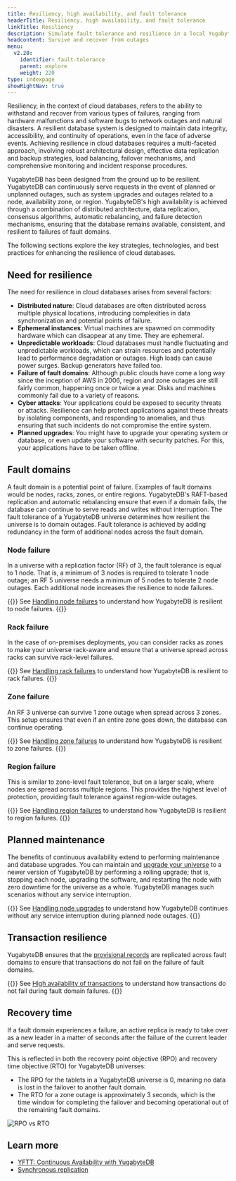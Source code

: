 ```yaml
---
title: Resiliency, high availability, and fault tolerance
headerTitle: Resiliency, high availability, and fault tolerance
linkTitle: Resiliency
description: Simulate fault tolerance and resilience in a local YugabyteDB database universe.
headcontent: Survive and recover from outages
menu:
  v2.20:
    identifier: fault-tolerance
    parent: explore
    weight: 220
type: indexpage
showRightNav: true
---
```


Resiliency, in the context of cloud databases, refers to the ability to withstand and recover from various types of failures, ranging from hardware malfunctions and software bugs to network outages and natural disasters. A resilient database system is designed to maintain data integrity, accessibility, and continuity of operations, even in the face of adverse events. Achieving resilience in cloud databases requires a multi-faceted approach, involving robust architectural design, effective data replication and backup strategies, load balancing, failover mechanisms, and comprehensive monitoring and incident response procedures.

YugabyteDB has been designed from the ground up to be resilient. YugabyteDB can continuously serve requests in the event of planned or unplanned outages, such as system upgrades and outages related to a node, availability zone, or region. YugabyteDB's high availability is achieved through a combination of distributed architecture, data replication, consensus algorithms, automatic rebalancing, and failure detection mechanisms, ensuring that the database remains available, consistent, and resilient to failures of fault domains.

The following sections explore the key strategies, technologies, and best practices for enhancing the resilience of cloud databases.

## Need for resilience

The need for resilience in cloud databases arises from several factors:

- **Distributed nature**: Cloud databases are often distributed across multiple physical locations, introducing complexities in data synchronization and potential points of failure.
- **Ephemeral instances**: Virtual machines are spawned on commodity hardware which can disappear at any time. They are ephemeral.
- **Unpredictable workloads**: Cloud databases must handle fluctuating and unpredictable workloads, which can strain resources and potentially lead to performance degradation or outages. High loads can cause power surges. Backup generators have failed too.
- **Failure of fault domains**: Although public clouds have come a long way since the inception of AWS in 2006, region and zone outages are still fairly common, happening once or twice a year. Disks and machines commonly fail due to a variety of reasons.
- **Cyber attacks**: Your applications could be exposed to security threats or attacks. Resilience can help protect applications against these threats by isolating components, and responding to anomalies, and thus ensuring that such incidents do not compromise the entire system.
- **Planned upgrades**: You might have to upgrade your operating system or database, or even update your software with security patches. For this, your applications have to be taken offline.

## Fault domains

A fault domain is a potential point of failure. Examples of fault domains would be nodes, racks, zones, or entire regions. YugabyteDB's RAFT-based replication and automatic rebalancing ensure that even if a domain fails, the database can continue to serve reads and writes without interruption. The fault tolerance of a YugabyteDB universe determines how resilient the universe is to domain outages. Fault tolerance is achieved by adding redundancy in the form of additional nodes across the fault domain.

### Node failure

In a universe with a replication factor (RF) of 3, the fault tolerance is equal to 1 node. That is, a minimum of 3 nodes is required to tolerate 1 node outage; an RF 5 universe needs a minimum of 5 nodes to tolerate 2 node outages. Each additional node increases the resilience to node failures.

{{<tip>}}
See [Handling node failures](./macos) to understand how YugabyteDB is resilient to node failures.
{{</tip>}}

### Rack failure

In the case of on-premises deployments, you can consider racks as zones to make your universe rack-aware and ensure that a universe spread across racks can survive rack-level failures.

{{<tip>}}
See [Handling rack failures](./handling-rack-failures) to understand how YugabyteDB is resilient to rack failures.
{{</tip>}}

### Zone failure

An RF 3 universe can survive 1 zone outage when spread across 3 zones. This setup ensures that even if an entire zone goes down, the database can continue operating.

{{<tip>}}
See [Handling zone failures](./handling-zone-failures) to understand how YugabyteDB is resilient to zone failures.
{{</tip>}}

### Region failure

This is similar to zone-level fault tolerance, but on a larger scale, where nodes are spread across multiple regions. This provides the highest level of protection, providing fault tolerance against region-wide outages.

{{<tip>}}
See [Handling region failures](./handling-region-failures) to understand how YugabyteDB is resilient to region failures.
{{</tip>}}

## Planned maintenance

The benefits of continuous availability extend to performing maintenance and database upgrades. You can maintain and [upgrade your universe](../../manage/upgrade-deployment/) to a newer version of YugabyteDB by performing a rolling upgrade; that is, stopping each node, upgrading the software, and restarting the node with zero downtime for the universe as a whole. YugabyteDB manages such scenarios without any service interruption.

{{<tip>}}
See [Handling node upgrades](./handling-node-upgrades) to understand how YugabyteDB continues without any service interruption during planned node outages.
{{</tip>}}

## Transaction resilience

YugabyteDB ensures that the [provisional records](../../architecture/transactions/distributed-txns/#provisional-records) are replicated across fault domains to ensure that transactions do not fail on the failure of fault domains.

{{<tip>}}
See [High availability of transactions](./transaction-availability) to understand how transactions do not fail during fault domain failures.
{{</tip>}}

## Recovery time

If a fault domain experiences a failure, an active replica is ready to take over as a new leader in a matter of seconds after the failure of the current leader and serve requests.

This is reflected in both the recovery point objective (RPO) and recovery time objective (RTO) for YugabyteDB universes:

- The RPO for the tablets in a YugabyteDB universe is 0, meaning no data is lost in the failover to another fault domain.
- The RTO for a zone outage is approximately 3 seconds, which is the time window for completing the failover and becoming operational out of the remaining fault domains.

![RPO vs RTO](/images/architecture/replication/rpo-vs-rto-zone-outage.png)

## Learn more

- [YFTT: Continuous Availability with YugabyteDB](https://www.youtube.com/watch?v=4PpiOMcq-j8)
- [Synchronous replication](../../architecture/docdb-replication/replication/)
